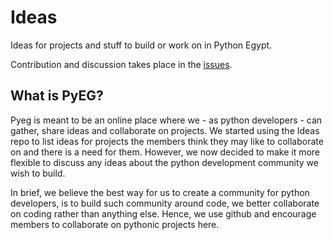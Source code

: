 Ideas
=====

Ideas for projects and stuff to build or work on in Python Egypt.

Contribution and discussion takes place in the [issues](https://github.com/Pyeg/Ideas/issues).

What is PyEG?
--------------

Pyeg is meant to be an online place where we - as python developers - can gather, share ideas and collaborate on projects. We started using the Ideas repo to list ideas for projects the members think they may like to collaborate on and there is a need for them. However, we now decided to make it more flexible to discuss any ideas about the python development community we wish to build.

In brief, we believe the best way for us to create a community for python developers, is to build such community around code, we better collaborate on coding rather than anything else. Hence, we use github and encourage members to collaborate on pythonic projects here.

